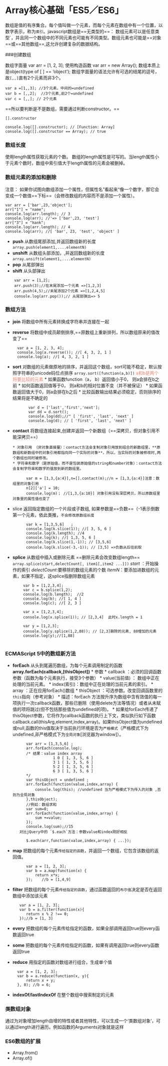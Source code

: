 # Array核心基础「ES5／ES6」

数组是值的有序集合。每个值叫做一个元素，而每个元素在数组中有一个位置，以数字表示，称为`索引`。javascript数组是==无类型的==： 数组元素可以是任意类型`，并且同一个数组中的不同元素也可能有不同类型。数组元素也可能是==对象==或==其他数组==,这允许创建复杂的数据结构。


###创建数组

数组字面量 var arr = [1, 2, 3];
使用构造函数 var arr = new Array();
数组本质上是object(type of [ ] == ‘object’);
数组字面量的语法允许有可选的结尾的逗号，故```[,,]```直有2个元素而非3个。
	
	var a =[1,,3]; //3个元素，中间的=undefined
	var b = [,,2];  //3个元素,前2个=undefined
	var c = [,,]; // 2个元素

==所以要判断是不是数组，需要通过判断constructor。==

	[].constructor
	 
	console.log([].constructor); // [Function: Array]
	console.log([].constructor == Array); // true
	
	

### 数组长度

使用length属性获取元素的个数。
数组的length属性是可写的。当length属性小于元素个数时，数组中索引值大于length属性的元素会被删掉。

### 数组元素的添加和删除
注意： 如果你试图向数组添加一个属性，但属性名”看起来“像一个数字，那它会变成一个数值==下标==（会修改数组的内容而不是添加一个属性）。
	
	var arr = ['bar',23,'object'];
	arr["1"] = "name";
	console.log(arr.length); // 3 
	console.log(arr); //'=> ['bar',23, 'test']
	arr["3"] = "hank";
	console.log(arr.length); // 4
	console.log(arr); //[ 'bar', 23, 'test', 'object' ]
  

* **push** 从数组尾部添加,并返回数组新的长度  `array.push(element1,....elementN)`
* **unshift** 从数组头部添加，,并返回数组新的长度 `array.unsift(element1,....elementN)`
* **pop** 从尾部弹出 
* **shift** 从头部弹出

```		 
	var arr = [1,2];
	arr.push(3);//在末尾添加一个元素 =>[1,2,3]
	arr.push(4,5);//末尾添加2个元素 =>[1,2,4,5]
	console.log(arr.pop());// 从尾部弹出=> 5
```
### 数组方法
* **join** 将数组中所有元素转换成字符串并连接在一起
* **reverse** 将数组中成员颠倒排序,==原数组上重新排列，所以数组原来的值改变了==

		var a = [1, 2, 3, 4];
		console.log(a.reverse()); //[ 4, 3, 2, 1 ]
		console.log(a); //[ 4, 3, 2, 1 ]
* **sort** 对数组的元素做原地的排序，并返回这个数组，sort可能不稳定，默认按照字符串的unicode码位点排序 	`array.sort([function(a,b)])`
<span style='color:#e78170'> a和b是两个将要比较的元素</span>
		* 如果函数function（a， b）返回值小于0， 则a会排在b之前
		* 如何函数返回值等于0， 则a和b的相对位置不变（并不被保证）
		* 如果函数返回值大于0，则a会排在b之后
		* 比较函数输出结果必须稳定，否则排序的结果将是不确定的
							
			 var d = ['last','first','next'];
			 var dd = d.sort();
			 console.log(dd);//" [ 'first', 'last', 'next' ]
			 console.log(d); // [ 'first', 'last', 'next' ]
			 
* **contact** 将数组连接起来,创建并返回一个新数组（==深拷贝，但对象引用不能深拷贝==）
			  
	  * 对象引用 （非对象直接量）：contact方法会复制对象引用放到组合的新数组里，**原数组和新数组中的对象引用都指向同一个实际的对象**，所以，当实际的对象被修改时,两个数组也同时被修改。
	  * 字符串和数字（是原始值，而不是包装原始值的string和number对象）：contact方法会复制字符串和数字的值放到新的数组里。

			var m = [1,3,{a:4}],n=[].contact(m);//n = [1,3,{a:4}]注意：数组里的对象引用
			n[2]['a'] = 10;
			console.log(m)； //[1,3,{a:10}] 对象引用没有深层拷贝，所以原数组里对象里的属性值也变了
* slice 返回指定数组的一个片段或子数组, 如果参数是==负数==（-1表示倒数第一个元素，依此类推，`不会修改原数组长度`

			var k = [1,3,5,6]	;
			console.log(k.slice(1)); //[ 3, 5, 6 ]
			console.log(k.length); //4
			console.log(k); //[ 1,3, 5, 6 ]
			console.log(k.slice(1,-1)); // [3,5,6]
			console.log(k.slice(-3,-1)); // [3,5] =>负数从后往前取
* **splice** 从数组中插入或删除元素 ==删除元素会改变数组length==
		`array.splice(start,delectCount[, item1[,item2 ...]])`
		 *start* ：开始操作的索引
		 *delectCount*:要移除的数组元素的个数
		 *ItemN*：要添加进数组的元素，如果不指定，这splice指删除数组元素

```
		var b = [1,2,3,4];
		var c = b.splice(1,2); 
		console.log(b.length);  //2
	  	console.log(b); //[ 1, 4 ]
	 	console.log(c); //[ 2, 3 ]
	 	
	 	var x = [1,2,3,4];
		console.log(x.splice(1)); // [2,3,4]  此时x.length = 1
		
		var y = [1,2,3]; 
		console.log(y.splice(1,2,88)); // [2,3]删除的元素, 88增加的元素
		console.log(y);//[1,88]  
 		
```

### ECMAScript 5中的数组新方法
* **forEach** 从头到尾遍历数组，为每个元素调用制定的函数
	   **array.forEach(callback,[thisObject])**
	  * 参数
	     * callback ：必须的回调函数参数（函数为每个元素执行，接受3个参数）
		     * value(当前值) ： 数组中正在处理的当前元素。
		     * index(索引)：数组中正在处理的当前元素的索引。
		     * array ：正在应用forEach()数组
	     * thisObject ：可选参数。改变回调函数里的`this`指向（参考对象）
	  * 描述：forEach 方法按升序为数组中含有效值的每一项执行一次callback函数，那些已删除（使用delete方法等情况）或者从未赋值的项将跳过(但不包括那些值为undefined的项)。
	  * 如果给forEach传递了thisObject参数，它将作为callback函数的执行上下文，类似执行如下函数callback.call(thisArg,element,index,array)。如果thisObject值为undefined或null,函数的this值取决于当前执行环境是否为`严格模式`（严格模式下为undefined,非严格模式下为`全局对象`[浏览器为window]）。
		
			var arr = [1,3,5,6]	;
			arr.forEach(console.log); 
			/* 结果：value index array
						1 0 [ 1, 3, 5, 6 ]
						3 1 [ 1, 3, 5, 6 ]
						5 2 [ 1, 3, 5, 6 ]
						6 3 [ 1, 3, 5, 6 ]
			*/
			var thisObject = undefined ; 
			arr.forEach(function(value,index,array) { 
			    console.log(this); //undefined 当为严格模式下为传入的对象 ,否则为全局对象                       
			},thisObject);                                           
			//例如：数组求和
			var sum=0;
			arr.forEach(function(value,index,array) { 
			    sum +=value;
			});
			console.log(sum);//15
		 对比jQuery中的 `$.each`方法：参数value和index刚好相反
		 	
		 	$.each(arr,function(value,index,array) { ...});
		  
					
* **map** 把数组的每个元素`传给指定的函数`，并返回一个数组，它包含该数组的返回值。

			var a = [1, 2, 3];
			var b = a.map(function(x) {
			    return x*x;
			});    //b = [1,4,9]
* **filter** 把数组的每个元素`传给指定的函数`，通过函数返回的`布尔值`决定是否在返回数组中添加该元素

		 var a = [1, 2, 3];
		 var b = a.filter(function(x){
		    return x % 2 !== 0;
		 });//b = [1, 3]
* **every** 把数组的每个元素传给指定的函数，如果全部调用返回true则every函数返回true
* **some** 把数组的每个元素传给指定的函数，如果有调用返回true则every函数返回true
* **reduce** 用指定的函数对数组进行组合，生成单个值

		var a = [1, 2, 3];
		var b = a.reduce(function(x, y){
		    return x + y;
		}, 0); //b = 6;
* **indexOf/lastIndexOf** 在整个数组中搜索制定的元素

### 类数组对象
通过为对象增加length自增的特性或者其他特性，可以生成一个‘类数组对象’，可以通过length进行遍历。例如函数的Arguments对象就是这样

### ES6数组的扩展
* Array.from()
* Array.of()






